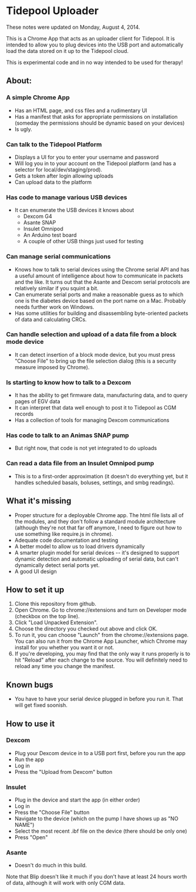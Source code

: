 # Tidepool Uploader

These notes were updated on Monday, August 4, 2014. 

This is a Chrome App that acts as an uploader client for Tidepool. It is intended to allow you to plug devices into the USB port and automatically load the data stored on it up to the Tidepool cloud. 

This is experimental code and in no way intended to be used for therapy!

## About:

### A simple Chrome App
* Has an HTML page, and css files and a rudimentary UI
* Has a manifest that asks for appropriate permissions on installation (someday the permissions should be dynamic based on your devices)
* Is ugly.

### Can talk to the Tidepool Platform
* Displays a UI for you to enter your username and password
* Will log you in to your account on the Tidepool platform (and has a selector for local/dev/staging/prod).
* Gets a token after login allowing uploads
* Can upload data to the platform

### Has code to manage various USB devices
* It can enumerate the USB devices it knows about
  * Dexcom G4
  * Asante SNAP
  * Insulet Omnipod
  * An Arduino test board
  * A couple of other USB things just used for testing

### Can manage serial communications
* Knows how to talk to serial devices using the Chrome serial API and has
a useful amount of intelligence about how to communicate in packets and the like. It turns out that the Asante and Dexcom serial protocols are relatively similar if you squint a bit.
* Can enumerate serial ports and make a reasonable guess as to which one is the diabetes device based on the port name on a Mac. Probably needs further work on Windows.
* Has some utilities for building and disassembling byte-oriented packets of data and calculating CRCs.

### Can handle selection and upload of a data file from a block mode device
* It can detect insertion of a block mode device, but you must press "Choose File" to bring up the file selection dialog (this is a security measure imposed by Chrome). 

### Is starting to know how to talk to a Dexcom
* It has the ability to get firmware data, manufacturing data, and to query pages of EGV data
* It can interpret that data well enough to post it to Tidepool as CGM records
* Has a collection of tools for managing Dexcom communications

### Has code to talk to an Animas SNAP pump
* But right now, that code is not yet integrated to do uploads

### Can read a data file from an Insulet Omnipod pump
* This is to a first-order approximation (it doesn't do everything yet, but it handles scheduled basals, boluses, settings, and smbg readings).

## What it's missing

* Proper structure for a deployable Chrome app. The html file lists all of the modules, and they don't follow a standard module architecture (although they're not that far off anymore, I need to figure out how to use something like require.js in chrome).
* Adequate code documentation and testing
* A better model to allow us to load drivers dynamically
* A smarter plugin model for serial devices -- it's designed to support dynamic detection and automatic uploading of serial data, but can't dynamically detect serial ports yet.
* A good UI design

## How to set it up

1. Clone this repository from github.
1. Open Chrome. Go to chrome://extensions and turn on Developer mode (checkbox on the top line). 
1. Click "Load Unpacked Extension". 
1. Choose the directory you checked out above and click OK.
1. To run it, you can choose "Launch" from the chrome://extensions page. You can also run it from the Chrome App Launcher, which Chrome may install for you whether you want it or not.
1. If you're developing, you may find that the only way it runs properly is to hit "Reload" after each change to the source. You will definitely need to reload any time you change the manifest.

## Known bugs
* You have to have your serial device plugged in before you run it. That will get fixed soonish.

## How to use it

### Dexcom
* Plug your Dexcom device in to a USB port first, before you run the app
* Run the app
* Log in
* Press the "Upload from Dexcom" button

### Insulet
* Plug in the device and start the app (in either order)
* Log in
* Press the "Choose File" button
* Navigate to the device (which on the pump I have shows up as "NO NAME")
* Select the most recent .ibf file on the device (there should be only one)
* Press "Open"

### Asante
* Doesn't do much in this build.

Note that Blip doesn't like it much if you don't have at least 24 hours worth of data, although it will work with only CGM data.

